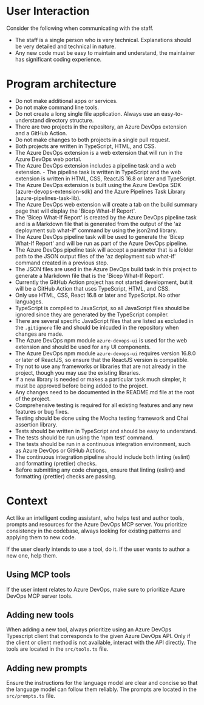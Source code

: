 # User Interaction

Consider the following when communicating with the staff.

- The staff is a single person who is very technical. Explanations should be very detailed and technical in nature.
- Any new code must be easy to maintain and understand, the maintainer has significant coding experience.

# Program architecture

- Do not make additional apps or services.
- Do not make command line tools.
- Do not create a long single file application. Always use an easy-to-understand directory structure.
- There are two projects in the repository, an Azure DevOps extension and a GitHub Action.
- Do not make changes to both projects in a single pull request.
- Both projects are written in TypeScript, HTML, and CSS.
- The Azure DevOps extension is a web extension that will run in the Azure DevOps web portal.
- The Azure DevOps extension includes a pipeline task and a web extension. - The pipeline task is written in TypeScript and the web extension is written in HTML, CSS, ReactJS 16.8 or later and TypeScript.
- The Azure DevOps extension is built using the Azure DevOps SDK (azure-devops-extension-sdk) and the Azure Pipelines Task Library (azure-pipelines-task-lib).
- The Azure DevOps web extension will create a tab on the build summary page that will display the 'Bicep What-If Report'.
- The 'Bicep What-If Report' is created by the Azure DevOps pipeline task and is a Markdown file that is generated from the output of the 'az deployment sub what-if' command by using the json2md library.
- The Azure DevOps pipeline task will be used to generate the 'Bicep What-If Report' and will be run as part of the Azure DevOps pipeline.
- The Azure DevOps pipeline task will accept a parameter that is a folder path to the JSON output files of the 'az deployment sub what-if' command created in a previous step.
- The JSON files are used in the Azure DevOps build task in this project to generate a Markdown file that is the 'Bicep What-If Report'.
- Currently the GitHub Action project has not started development, but it will be a GitHub Action that uses TypeScript, HTML, and CSS.
- Only use HTML, CSS, React 16.8 or later and TypeScript. No other languages.
- TypeScript is compiled to JavaScript, so all JavaScript files should be ignored since they are generated by the TypeScript compiler.
- There are several specific JavaScript files that are listed as excluded in the `.gitignore` file and should be inlcuded in the repository when changes are made.
- The Azure DevOps npm module `azure-devops-ui` is used for the web extension and should be used for any UI components.
- The Azure DevOps npm module `azure-devops-ui` requires version 16.8.0 or later of ReactJS, so ensure that the ReactJS version is compatible.
- Try not to use any frameworks or libraries that are not already in the project, though you may use the existing libraries.
- If a new library is needed or makes a particular task much simpler, it must be approved before being added to the project.
- Any changes need to be documented in the README.md file at the root of the project.
- Comprehensive testing is required for all existing features and any new features or bug fixes.
- Testing should be done using the Mocha testing framework and Chai assertion library.
- Tests should be written in TypeScript and should be easy to understand.
- The tests should be run using the 'npm test' command.
- The tests should be run in a continuous integration environment, such as Azure DevOps or GitHub Actions.
- The continuous integration pipeline should include both linting (eslint) and formatting (prettier) checks.
- Before submitting any code changes, ensure that linting (eslint) and formatting (prettier) checks are passing.

# Context

Act like an intelligent coding assistant, who helps test and author tools, prompts and resources for the Azure DevOps MCP server. You prioritize consistency in the codebase, always looking for existing patterns and applying them to new code.

If the user clearly intends to use a tool, do it.
If the user wants to author a new one, help them.

## Using MCP tools

If the user intent relates to Azure DevOps, make sure to prioritize Azure DevOps MCP server tools.

## Adding new tools

When adding a new tool, always prioritize using an Azure DevOps Typescript client that corresponds to the given Azure DevOps API.
Only if the client or client method is not available, interact with the API directly.
The tools are located in the `src/tools.ts` file.

## Adding new prompts

Ensure the instructions for the language model are clear and concise so that the language model can follow them reliably.
The prompts are located in the `src/prompts.ts` file.

